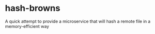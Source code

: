 # hash-browns

A quick attempt to provide a microservice that will hash a remote file in a memory-efficient way
